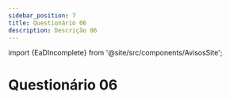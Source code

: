 ```yaml
---
sidebar_position: 7
title: Questionário 06
description: Descrição 06
---
```


import {EaDIncomplete} from '@site/src/components/AvisosSite';

# Questionário 06

<EaDIncomplete />